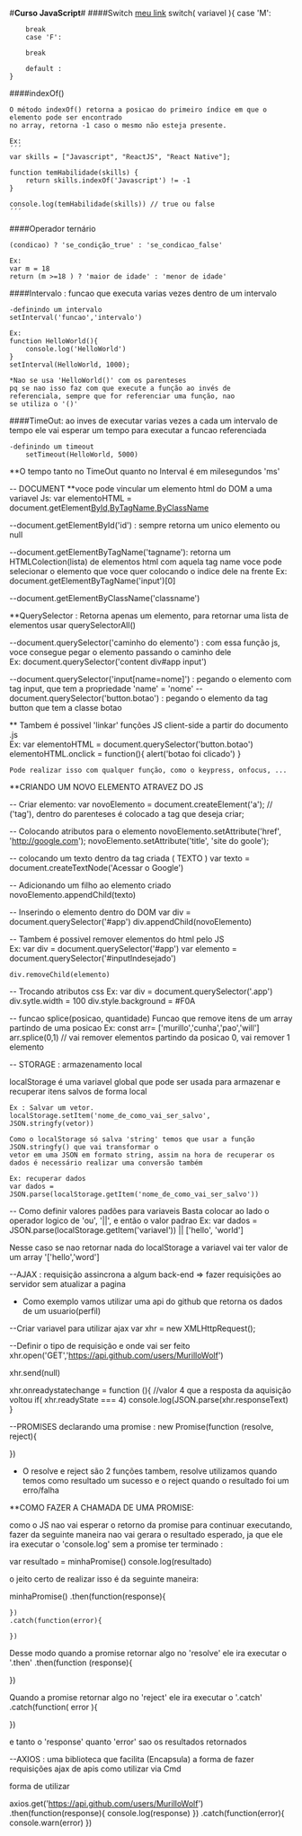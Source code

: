 #**Curso JavaScript**#
####Switch
[meu link](www.google.com "links")
switch( variavel ){
case 'M':

        break
        case 'F':

        break

        default :
    }

####indexOf()

    O método indexOf() retorna a posicao do primeiro índice em que o elemento pode ser encontrado
    no array, retorna -1 caso o mesmo não esteja presente.

    Ex:
    ´´´
    var skills = ["Javascript", "ReactJS", "React Native"];

    function temHabilidade(skills) {
        return skills.indexOf('Javascript') != -1
    }

    console.log(temHabilidade(skills)) // true ou false
    ´´´

####Operador ternário

    (condicao) ? 'se_condição_true' : 'se_condicao_false'

    Ex:
    var m = 18
    return (m >=18 ) ? 'maior de idade' : 'menor de idade'

####Intervalo : funcao que executa varias vezes dentro de um intervalo

    -definindo um intervalo
    setInterval('funcao','intervalo')

    Ex:
    function HelloWorld(){
        console.log('HelloWorld')
    }
    setInterval(HelloWorld, 1000);

    *Nao se usa 'HelloWorld()' com os parenteses
    pq se nao isso faz com que execute a função ao invés de
    referenciala, sempre que for referenciar uma função, nao
    se utiliza o '()'

####TimeOut: ao inves de executar varias vezes a cada um intervalo de tempo
ele vai esperar um tempo para executar a funcao referenciada

    -definindo um timeout
        setTimeout(HelloWorld, 5000)

\*\*O tempo tanto no TimeOut quanto no Interval é em milesegundos 'ms'

-- DOCUMENT
\*\*voce pode vincular um elemento html do DOM a uma variavel Js:
var elementoHTML = document.getElement[ById,ByTagName,ByClassName]('')

--document.getElementById('id') : sempre retorna um unico elemento ou null

--document.getElementByTagName('tagname'): retorna um HTMLColection(lista) de elementos html com aquela tag name
voce pode selecionar o elemento que voce quer colocando o indice dele na frente
Ex: document.getElementByTagName('input')[0]

--document.getElementByClassName('classname')

\*\*QuerySelector : Retorna apenas um elemento, para retornar uma lista de elementos usar querySelectorAll()

--document.querySelector('caminho do elemento') : com essa função js, voce consegue pegar o elemento passando o caminho dele  
 Ex: document.querySelector('content div#app input')

--document.querySelector('input[name=nome]') : pegando o elemento com tag input, que tem a propriedade 'name' = 'nome'
--document.querySelector('button.botao') : pegando o elemento da tag button que tem a classe botao

\*\* Tambem é possivel 'linkar' funções JS client-side a partir do documento .js  
 Ex:
var elementoHTML = document.querySelector('button.botao')
elementoHTML.onclick = function(){
alert('botao foi clicado')
}

    Pode realizar isso com qualquer função, como o keypress, onfocus, ...

\*\*CRIANDO UM NOVO ELEMENTO ATRAVEZ DO JS

-- Criar elemento:
var novoElemento = document.createElement('a'); // ('tag'), dentro do parenteses é colocado a tag que deseja criar;

-- Colocando atributos para o elemento
novoElemento.setAttribute('href', 'http://google.com');
novoElemento.setAttribute('title', 'site do goole');

-- colocando um texto dentro da tag criada (<a> TEXTO </a>)
var texto = document.createTextNode('Acessar o Google')

-- Adicionando um filho ao elemento criado
novoElemento.appendChild(texto)

-- Inserindo o elemento dentro do DOM
var div = document.querySelector('#app')
div.appendChild(novoElemento)

-- Tambem é possivel remover elementos do html pelo JS  
 Ex:
var div = document.querySelector('#app')
var elemento = document.querySelector('#inputIndesejado')

    div.removeChild(elemento)

-- Trocando atributos css
Ex:
var div = document.querySelector('.app')
div.sytle.width = 100
div.style.background = #F0A

-- funcao splice(posicao, quantidade)
Funcao que remove itens de um array partindo de uma posicao
Ex:
const arr= ['murillo','cunha','pao','will']
arr.splice(0,1) // vai remover elementos partindo da posicao 0, vai remover 1 elemento

-- STORAGE : armazenamento local

localStorage é uma variavel global que pode ser usada para armazenar e recuperar itens salvos de forma local

    Ex : Salvar um vetor.
    localStorage.setItem('nome_de_como_vai_ser_salvo', JSON.stringfy(vetor))

    Como o localStorage só salva 'string' temos que usar a função JSON.stringfy() que vai transformar o
    vetor em uma JSON em formato string, assim na hora de recuperar os dados é necessário realizar uma conversão também

    Ex: recuperar dados
    var dados = JSON.parse(localStorage.getItem('nome_de_como_vai_ser_salvo'))

-- Como definir valores padões para variaveis
Basta colocar ao lado o operador logico de 'ou', '||', e então o valor padrao
Ex:
var dados = JSON.parse(localStorage.getItem('variavel')) || ['hello', 'world']

Nesse caso se nao retornar nada do localStorage a variavel vai ter valor de um array '['hello','word']

--AJAX : requisição assincrona a algum back-end => fazer requisições ao servidor sem atualizar a pagina

- Como exemplo vamos utilizar uma api do github que retorna os dados de um usuario(perfil)

--Criar variavel para utilizar ajax
var xhr = new XMLHttpRequest();

--Definir o tipo de requisição e onde vai ser feito
xhr.open('GET','https://api.github.com/users/MurilloWolf')

xhr.send(null)

xhr.onreadystatechange = function (){
//valor 4 que a resposta da aquisição voltou
if( xhr.readyState === 4)
console.log(JSON.parse(xhr.responseText)
}

--PROMISES
declarando uma promise :
new Promise(function (resolve, reject){

})

- O resolve e reject são 2 funções tambem, resolve utilizamos quando temos como resultado um sucesso
  e o reject quando o resultado foi um erro/falha

\*\*COMO FAZER A CHAMADA DE UMA PROMISE:

como o JS nao vai esperar o retorno da promise para continuar executando, fazer da seguinte maneira
nao vai gerara o resultado esperado, ja que ele ira executar o 'console.log' sem a promise ter terminado :

var resultado = minhaPromise()
console.log(resultado)

o jeito certo de realizar isso é da seguinte maneira:

minhaPromise()
.then(function(response){

    })
    .catch(function(error){

    })

Desse modo quando a promise retornar algo no 'resolve' ele ira executar o '.then'
.then(function (response){

})

Quando a promise retornar algo no 'reject' ele ira executar o '.catch'
.catch(function( error ){

})

e tanto o 'response' quanto 'error' sao os resultados retornados

--AXIOS : uma biblioteca que facilita (Encapsula) a forma de fazer requisições ajax de apis
como utilizar via Cmd

<script src="https://unpkg.com/axios/dist/axios.min.js"></script>

forma de utilizar

axios.get('https://api.github.com/users/MurilloWolf')
.then(function(response){
console.log(response)
})
.catch(function(error){
console.warn(error)
})
